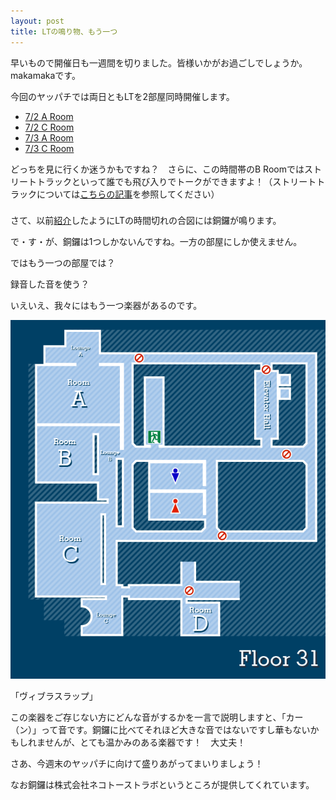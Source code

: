 ```yaml
---
layout: post
title: LTの鳴り物、もう一つ
---
```

早いもので開催日も一週間を切りました。皆様いかがお過ごしでしょうか。makamakaです。

今回のヤッパチでは両日ともLTを2部屋同時開催します。

- [7/2 A Room](https://github.com/hachiojipm/yapcasia-8oji-2016mid-timetable/issues/114)
- [7/2 C Room](https://github.com/hachiojipm/yapcasia-8oji-2016mid-timetable/issues/112)
- [7/3 A Room](https://github.com/hachiojipm/yapcasia-8oji-2016mid-timetable/issues/115)
- [7/3 C Room](https://github.com/hachiojipm/yapcasia-8oji-2016mid-timetable/issues/113)

どっちを見に行くか迷うかもですね？　さらに、この時間帯のB Roomではストリートトラックといって誰でも飛び入りでトークができますよ！（ストリートトラックについては[こちらの記事](http://yapcasia8oji-2016mid.hachiojipm.org/2016/06/18/everyone-will-be-talker/)を参照してください）

###

さて、以前[紹介](http://yapcasia8oji-2016mid.hachiojipm.org/2016/06/17/dora-has-come/)したようにLTの時間切れの合図には銅鑼が鳴ります。

で・す・が、銅鑼は1つしかないんですね。一方の部屋にしか使えません。

ではもう一つの部屋では？

録音した音を使う？

いえいえ、我々にはもう一つ楽器があるのです。

![](/images/floor_map.png)

「ヴィブラスラップ」

この楽器をご存じない方にどんな音がするかを一言で説明しますと、「カー（ン）」って音です。銅鑼に比べてそれほど大きな音ではないですし華もないかもしれませんが、とても温かみのある楽器です！　大丈夫！

さあ、今週末のヤッパチに向けて盛りあがってまいりましょう！

なお銅鑼は株式会社ネコトーストラボというところが提供してくれています。
